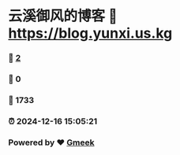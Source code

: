 # 云溪御风的博客 :link: https://blog.yunxi.us.kg 
### :page_facing_up: [2](https://blog.yunxi.us.kg/tag.html) 
### :speech_balloon: 0 
### :hibiscus: 1733 
### :alarm_clock: 2024-12-16 15:05:21 
### Powered by :heart: [Gmeek](https://github.com/Meekdai/Gmeek)
